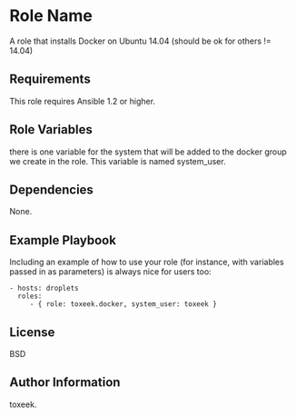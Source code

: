 Role Name
=========

A role that installs Docker on Ubuntu 14.04 (should be ok for others != 14.04)

Requirements
------------

This role requires Ansible 1.2 or higher.

Role Variables
--------------

there is one variable for the system that will be added to the docker group we create in the role. This variable is named system_user. 

Dependencies
------------

None.

Example Playbook
----------------

Including an example of how to use your role (for instance, with variables passed in as parameters) is always nice for users too:

    - hosts: droplets
      roles:
         - { role: toxeek.docker, system_user: toxeek }

License
-------

BSD

Author Information
------------------

toxeek.
